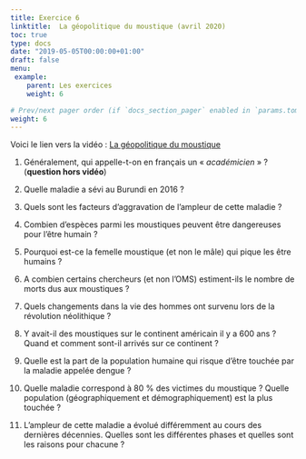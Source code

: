 ```yaml
---
title: Exercice 6
linktitle:  La géopolitique du moustique (avril 2020)
toc: true
type: docs
date: "2019-05-05T00:00:00+01:00"
draft: false
menu:
 example:
    parent: Les exercices
    weight: 6

# Prev/next pager order (if `docs_section_pager` enabled in `params.toml`)
weight: 6
---
```


Voici le lien vers la vidéo : [La géopolitique du moustique](https://www.youtube.com/watch?v=W2pdUKlxdL8)


1) Généralement, qui appelle-t-on en français un « _académicien_ » ? (**question hors vidéo**)

2) Quelle maladie a sévi au Burundi en 2016 ?

3) Quels sont les facteurs d’aggravation de l’ampleur de cette maladie ?

4) Combien d’espèces parmi les moustiques peuvent être dangereuses pour l’être humain ?

5) Pourquoi est-ce la femelle moustique (et non le mâle) qui pique les être humains ? 

6) A combien certains chercheurs (et non l’OMS) estiment-ils le nombre de morts dus aux moustiques ?

7) Quels changements dans la vie des hommes ont survenu lors de la révolution néolithique ?

8) Y avait-il des moustiques sur le continent américain il y a 600 ans ? Quand et comment sont-il arrivés sur ce continent ?

9) Quelle est la part de la population humaine qui risque d’être touchée par la maladie appelée dengue ? 

10) Quelle maladie correspond à 80 % des victimes du moustique ? Quelle population (géographiquement et démographiquement) est la plus touchée ?

11) L’ampleur de cette maladie a évolué différemment au cours des dernières décennies. Quelles sont les différentes phases et quelles sont les raisons pour chacune ?


